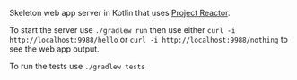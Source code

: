 Skeleton web app server in Kotlin that uses [Project Reactor](https://projectreactor.io).

To start the server use `./gradlew run` then use either `curl -i http://localhost:9988/hello` or `curl -i http://localhost:9988/nothing` to see the web app output.

To run the tests use `./gradlew tests`
